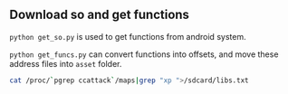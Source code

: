 ## Download so and get functions

`python get_so.py` is used to get functions from android system.

`python get_funcs.py` can convert functions into offsets, and move these address files into `asset` folder.


```bash
cat /proc/`pgrep ccattack`/maps|grep "xp ">/sdcard/libs.txt
```

